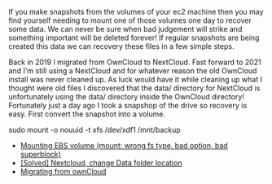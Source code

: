 If you make snapshots from the volumes of your ec2 machine then you may find yourself needing to mount one of those volumes one day to recover
some data.  We can never be sure when bad judgement will strike and something important will be deleted forever!  If regular snapshots are being created 
this data we can recovery these files in a few simple steps.

Back in 2019 I migrated from OwnCloud to NextCloud.  Fast forward to 2021 and I'm still using a NextCloud and for whatever reason the old OwnCloud install was never
cleaned up.  As luck would have it while cleaning up what I thought were old files I discovered that the data/ directory 
for NextCloud is unfortunately using the data/ directory inside the OwnCloud directory!  Fortunately 
just a day ago I took a snapshop of the drive so recovery is easy.  First convert the snapshot into a volume.

sudo mount -o nouuid -t xfs /dev/xdf1 /mnt/backup

* <a href="https://forums.aws.amazon.com/thread.jspa?messageID=114594">Mounting EBS volume (mount: wrong fs type, bad option, bad superblock)</a></li>
* <a href="https://bbs.archlinux.org/viewtopic.php?id=218883">[Solved] Nextcloud, change Data folder location</a></li>
* <a href="https://docs.nextcloud.com/server/21/admin_manual//maintenance/migrating_owncloud.html">Migrating from ownCloud</a></li>
